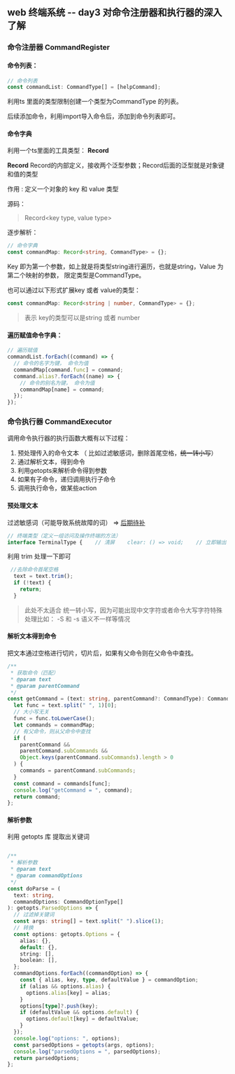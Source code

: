 ## web 终端系统 -- day3 对命令注册器和执行器的深入了解

### 命令注册器 CommandRegister

#### 命令列表：

```typescript
// 命令列表
const commandList: CommandType[] = [helpCommand];
```

利用ts 里面的类型限制创建一个类型为CommandType 的列表。

后续添加命令，利用import导入命令后，添加到命令列表即可。

#### 命令字典

利用一个ts里面的工具类型： **Record** 

**Record**
Record的内部定义，接收两个泛型参数；Record后面的泛型就是对象键和值的类型

作用 : 定义一个对象的 key 和 value 类型

源码：

> Record<key type, value type> 

逐步解析：

```typescript
// 命令字典
const commandMap: Record<string, CommandType> = {};
```

Key 即为第一个参数，如上就是将类型string进行遍历，也就是string，Value 为第二个映射的参数， 限定类型是CommandType。

也可以通过以下形式扩展key 或者 value的类型：

```typescript
const commandMap: Record<string | number, CommandType> = {};
```

> 表示 key的类型可以是string 或者 number

#### 遍历赋值命令字典：

```typescript
// 遍历赋值
commandList.forEach((command) => {
  // 命令的名字为键， 命令为值
  commandMap[command.func] = command;
  command.alias?.forEach((name) => {
    // 命令的别名为键， 命令为值
    commandMap[name] = command;
  });
});
```

### 命令执行器 CommandExecutor

调用命令执行器的执行函数大概有以下过程：

1. 预处理传入的命令文本 （ 比如过滤敏感词，删除首尾空格，~~统一转小写~~）
2.  通过解析文本，得到命令
3.    利用getopts来解析命令得到参数
4.   如果有子命令，递归调用执行子命令
5.   调用执行命令，做某些action

#### 预处理文本

过滤敏感词（可能导致系统故障的词） => <u>后期待补</u>

```typescript
// 终端类型（定义一组访问及操作终端的方法） 
interface TerminalType {    // 清屏    clear: () => void;    // 立即输出    writeOutput: (output: OutputType) => void;    // 立即输出文本    writeTextOutput: (text: string, status?: OutputStatusType) => void;    // 写命令文本结果    writeTextResult: (text: string, status?: OutputStatusType) => void;    // 写命令错误文本结果    writeTextErrorResult: (text: string) => void;    // 写命令成功文本结果    writeTextSuccessResult: (text: string) => void;    // 写命令结果    writeResult: (output: OutputType) => void;    // 提交命令    doSubmitCommand: () => void;    // 设置命令是否可折叠    setCommandCollapsible: (collapsible: boolean) => void;  }
```

利用 trim 处理一下即可

```js
 //去除命令首尾空格
  text = text.trim();
  if (!text) {
    return;
  }
```

> 此处不太适合 统一转小写，因为可能出现中文字符或者命令大写字符特殊处理比如： -S  和 -s 语义不一样等情况

#### 解析文本得到命令

把文本通过空格进行切片，切片后，如果有父命令则在父命令中查找。

```typescript
/**
 * 获取命令（匹配）
 * @param text
 * @param parentCommand
 */
const getCommand = (text: string, parentCommand?: CommandType): CommandType => {
  let func = text.split(" ", 1)[0];
  // 大小写无关
  func = func.toLowerCase();
  let commands = commandMap;
  // 有父命令，则从父命令中查找
  if (
    parentCommand &&
    parentCommand.subCommands &&
    Object.keys(parentCommand.subCommands).length > 0
  ) {
    commands = parentCommand.subCommands;
  }
  const command = commands[func];
  console.log("getCommand = ", command);
  return command;
};
```

#### 解析参数

利用 getopts 库 提取出关键词

```typescript

/**
 * 解析参数
 * @param text
 * @param commandOptions
 */
const doParse = (
  text: string,
  commandOptions: CommandOptionType[]
): getopts.ParsedOptions => {
  // 过滤掉关键词
  const args: string[] = text.split(" ").slice(1);
  // 转换
  const options: getopts.Options = {
    alias: {},
    default: {},
    string: [],
    boolean: [],
  };
  commandOptions.forEach((commandOption) => {
    const { alias, key, type, defaultValue } = commandOption;
    if (alias && options.alias) {
      options.alias[key] = alias;
    }
    options[type]?.push(key);
    if (defaultValue && options.default) {
      options.default[key] = defaultValue;
    }
  });
  console.log("options: ", options);
  const parsedOptions = getopts(args, options);
  console.log("parsedOptions = ", parsedOptions);
  return parsedOptions;
};

```



